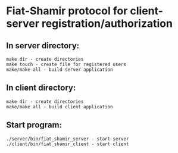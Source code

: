 # Fiat-Shamir protocol for client-server registration/authorization

## In server directory:
	make dir - create directories
	make touch - create file for registered users
	make/make all - build server application

## In client directory:
	make dir - create directories
	make/make all - build client application

## Start program:
	./server/bin/fiat_shamir_server - start server
	./client/bin/fiat_shamir_client - start client